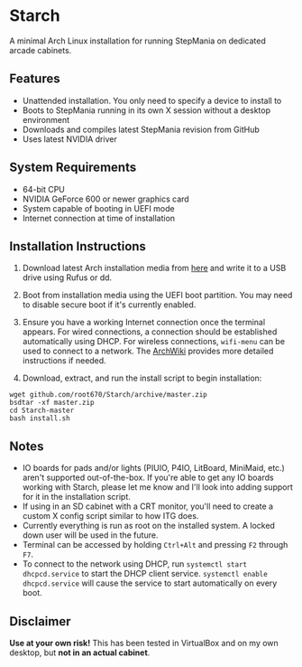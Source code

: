 # Starch

A minimal Arch Linux installation for running StepMania on dedicated arcade
cabinets.

## Features

* Unattended installation. You only need to specify a device to install to
* Boots to StepMania running in its own X session without a desktop environment
* Downloads and compiles latest StepMania revision from GitHub
* Uses latest NVIDIA driver

## System Requirements

* 64-bit CPU
* NVIDIA GeForce 600 or newer graphics card
* System capable of booting in UEFI mode
* Internet connection at time of installation

## Installation Instructions

1. Download latest Arch installation media from
   [here](https://www.archlinux.org/download/) and write it to a USB drive using
   Rufus or dd.

2. Boot from installation media using the UEFI boot partition. You may need to
   disable secure boot if it's currently enabled.

3. Ensure you have a working Internet connection once the terminal appears. For
   wired connections, a connection should be established automatically using
   DHCP. For wireless connections, `wifi-menu` can be used to connect to a
   network. The
   [ArchWiki](https://wiki.archlinux.org/index.php/Network_configuration)
   provides more detailed instructions if needed.

4. Download, extract, and run the install script to begin installation:

```
wget github.com/root670/Starch/archive/master.zip
bsdtar -xf master.zip
cd Starch-master
bash install.sh
```

## Notes

* IO boards for pads and/or lights (PIUIO, P4IO, LitBoard, MiniMaid, etc.)
  aren't supported out-of-the-box. If you're able to get any IO boards working
  with Starch, please let me know and I'll look into adding support for it in
  the installation script.
* If using in an SD cabinet with a CRT monitor, you'll need to create a custom X
  config script similar to how ITG does.
* Currently everything is run as root on the installed system. A locked down
  user will be used in the future.
* Terminal can be accessed by holding `Ctrl+Alt` and pressing `F2` through `F7`.
* To connect to the network using DHCP, run `systemctl start dhcpcd.service` to
  start the DHCP client service. `systemctl enable dhcpcd.service` will cause
  the service to start automatically on every boot.

## Disclaimer

**Use at your own risk!** This has been tested in VirtualBox and on my own
desktop, but **not in an actual cabinet**.